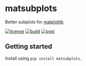 # matsubplots

Better subplots for [matplotlib](https://matplotlib.org).

[![license](https://img.shields.io/github/license/auneri/matsubplots)](https://github.com/auneri/matsubplots/blob/main/LICENSE.md)
[![build](https://img.shields.io/github/actions/workflow/status/auneri/matsubplots/main.yml)](https://github.com/auneri/matsubplots/actions)
[![pypi](https://img.shields.io/pypi/v/matsubplots)](https://pypi.org/project/matsubplots)

## Getting started

Install using `pip install matsubplots`.
